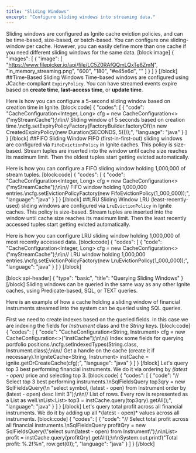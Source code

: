 ```yaml
---
title: "Sliding Windows"
excerpt: "Configure sliding windows into streaming data."
---
```

Sliding windows are configured as Ignite cache eviction policies, and can be time-based, size-based, or batch-based. You can configure one sliding-window per cache. However, you can easily define more than one cache if you need different sliding windows for the same data.
[block:image]
{
  "images": [
    {
      "image": [
        "https://www.filepicker.io/api/file/LC5Z0RAfQQmLQxTe6ZmN",
        "in_memory_streaming.png",
        "600",
        "180",
        "#e45e6d",
        ""
      ]
    }
  ]
}
[/block]
##Time-Based Sliding Windows
Time-based windows are configured using JCache-compliant `ExpiryPolicy`. You can have streamed events expire based on **create time**, **last-access time**, or **update time**.

Here is how you can configure a 5-second sliding window based on creation time in Ignite.
[block:code]
{
  "codes": [
    {
      "code": "CacheConfiguration<Integer, Long> cfg = new CacheConfiguration<>(\"myStreamCache\");\n\n// Sliding window of 5 seconds based on creation time.\ncfg.setExpiryPolicyFactory(FactoryBuilder.factoryOf(\n  new CreatedExpiryPolicy(new Duration(SECONDS, 5))));",
      "language": "java"
    }
  ]
}
[/block]
##FIFO Sliding Window
FIFO (first-in-first-out) sliding windows are configured via `FifoEvictionPolicy` in Ignite caches. This policy is size-based. Stream tuples are inserted into the window until cache size reaches its maximum limit. Then the oldest tuples start getting evicted automatically. 

Here is how you can configure a FIFO sliding window holding 1,000,000 of stream tuples.
[block:code]
{
  "codes": [
    {
      "code": "CacheConfiguration<Integer, Long> cfg = new CacheConfiguration<>(\"myStreamCache\");\n\n// FIFO window holding 1,000,000 entries.\ncfg.setEvictionPolicyFactory(new FifoEvictionPolicy(1_000_000));",
      "language": "java"
    }
  ]
}
[/block]
##LRU Sliding Window
LRU (least-recently-used) sliding windows are configured via `LruEvictionPolicy` in Ignite caches. This policy is size-based. Stream tuples are inserted into the window until cache size reaches its maximum limit. Then the least recently accessed tuples start getting evicted automatically. 

Here is how you can configure LRU sliding window holding 1,000,000 of most recently accessed data.
[block:code]
{
  "codes": [
    {
      "code": "CacheConfiguration<Integer, Long> cfg = new CacheConfiguration<>(\"myStreamCache\");\n\n// LRU window holding 1,000,000 entries.\ncfg.setEvictionPolicyFactory(new LruEvictionPolicy(1_000_000));",
      "language": "java"
    }
  ]
}
[/block]

[block:api-header]
{
  "type": "basic",
  "title": "Querying Sliding Windows"
}
[/block]
Sliding windows can be queried in the same way as any other Ignite caches, using Predicate-based, SQL, or TEXT queries. 

Here is an example of how a cache holding a sliding window of financial instruments streamed into the system can be queried using SQL queries.

First we need to create indexes based on the queried fields. In this case we are indexing the fields for *Instrument* class and the *String* keys.
[block:code]
{
  "codes": [
    {
      "code": "CacheConfiguration<String, Instrument> cfg = new CacheConfiguration<>(\"instCache\");\n\n// Index some fields for querying portfolio positions.\ncfg.setIndexedTypes(String.class, Instrument.class);\n\n// Get a handle on the cache (create it if necessary).\nIgniteCache<String, Instrument> instCache = ignite.getOrCreateCache(cfg);",
      "language": "java"
    }
  ]
}
[/block]
Let's query top 3 best performing financial instruments. We do it via ordering by *(latest - open)* price and selecting top 3.
[block:code]
{
  "codes": [
    {
      "code": "// Select top 3 best performing instruments.\nSqlFieldsQuery top3qry = new SqlFieldsQuery(\n  \"select symbol, (latest - open) from Instrument order by (latest - open) desc limit 3\");\n\n// List of rows. Every row is represented as a List as well.\nList<List<?>> top3 = instCache.query(top3qry).getAll();",
      "language": "java"
    }
  ]
}
[/block]
Let's query total profit across all financial instruments. We do it by adding up all *(latest - open)* values across all instruments.
[block:code]
{
  "codes": [
    {
      "code": "// Select total profit across all financial instruments.\nSqlFieldsQuery profitQry = new SqlFieldsQuery(\"select sum(latest - open) from Instrument\");\n\nList<List<?>> profit = instCache.query(profitQry).getAll();\n\nSystem.out.printf(\"Total profit: %.2f%n\", row.get(0));",
      "language": "java"
    }
  ]
}
[/block]